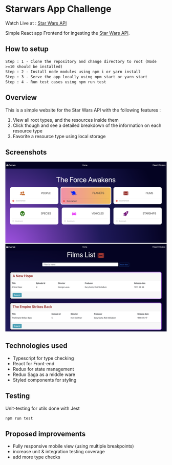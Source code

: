 # Starwars App Challenge

Watch Live at : [Star Wars API](https://swapi.dev/)

Simple React app Frontend for ingesting the [Star Wars API](https://swapi.dev/).
## How to setup

```
Step : 1 - Clone the repository and change directory to root (Node >=10 should be installed)
Step : 2 - Install node modules using npm i or yarn install
Step : 3 - Serve the app locally using npm start or yarn start
Step : 4 - Run test cases using npm run test
```
## Overview

This is a simple website for the Star Wars API with the following features :

1. View all root types, and the resources inside them
2. Click though and see a detailed breakdown of the information on each resource type
4. Favorite a resource type using local storage
## Screenshots

![](./src/assets/screenshots/Home.png)
![](./src/assets/screenshots/Details.png)

## Technologies used

- Typescript for type checking
- React for Front-end
- Redux for state management
- Redux Saga as a middle ware
- Styled components for styling

## Testing

Unit-testing for utils done with Jest

```
npm run test
```
## Proposed improvements

- Fully responsive mobile view (using multiple breakpoints)
- increase unit & integration testing coverage
- add more type checks
